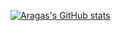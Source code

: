 [![Aragas's GitHub stats](https://github-readme-stats-one-bice.vercel.app/api?username=Aragas&show_icons=true&hide_title=true&hide_rank=true&hide_border=true&hide=commits,prs,issues,contribs&disable_animations=true&line_height=15&role=OWNER,ORGANIZATION_MEMBER&bg_color=ffffff00&text_color=777777&title_color=777777&icon_color=FF4500)](https://github.com/anuraghazra/github-readme-stats)
